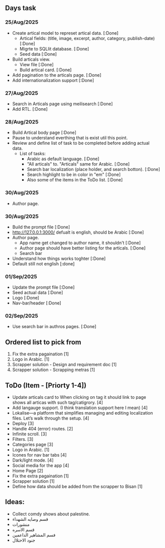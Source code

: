 ## Days task
### 25/Aug/2025
* Create artical model to represet artical data. [:Done]
    * Artical fields: (title, image, excerpt, author, category, publish-date) [:Done]
    * Migrte to SQLlit database. [:Done]
    * Seed data [:Done]
* Build articals view.
    * View file [:Done]
    * Build artical card. [:Done]
* Add pagination to the articals page. [:Done]
* Add internationalization support [:Done]

### 27/Aug/2025
* Search in Articals page using meilisearch [:Done]
* Add RTL. [:Done]

### 28/Aug/2025
* Build Artical body page [:Done]
* Pause to understand everthing that is exist util this point.
* Review and define list of task to be completed before adding actual data.
    * List of tasks:
        * Arabic as default language. [:Done]
        * "All articals" to. "Articals" same for Arabic.  [:Done]
        * Search bar localization (place holder, and search botton). [:Done]
        * Search highlight to be in color in "em" [:Done]
        * Also some of the items in the ToDo list. [:Done]

### 30/Aug/2025
* Author page.

### 30/Aug/2025
* Build the prompt file [:Done]
* http://127.0.0.1:3000/ defualt is english, should be Arabic [:Done]
* Author page.
    * App name get changed to author name, it shouldn't [:Done]
    * Author page should have better listing for the articals. [:Done]
    * Search bar
* Understand how things works toghter [:Done]
* Default still not english [:done]

### 01/Sep/2025
* Update the prompt file [:Done]
* Seed actual data [:Done]
* Logo [:Done]
* Nav-bar/header [:Done]

### 02/Sep/2025
* Use search bar in authros pages. [:Done]

## Ordered list to pick from
1. Fix the extra pagaination [1]
2. Logo in Arabic. [1]
3. Scrapper solution - Design and requirement doc [1]
4. Scrapper solution - Scrapping metras [1]



## ToDo (Item - [Priorty 1-4])
* Update articals card to When clicking on tag it should link to page shows all articas with such tag/catigrory. [4]
* Add langauge support. (I think translation support here I mean) [4]
* Lokalise—a platform that simplifies managing and editing localization files. Let’s walk through the setup. [4]
* Deploy [3]
* Handle 404 (error) routes. [2]
* Infinite scroll. [3]
* Filters. [3]
* Categories page [3]
* Logo in Arabic. [1]
* Icones for nav bar tabs [4]
* Dark/light mode. [4]
* Social media for the app [4]
* Home Page [2]
* Fix the extra pagaination [1]
* Scrapper solution [1]
* Define how data should be added from the scrapper to Bisan [1]


## Ideas:
* Collect comdy shows about palestine.
* قسم وصايه الشهداء
* منشورات 
* قسم الاسره
* فسم المشاهير الداعمين
* جنود الاحتلال